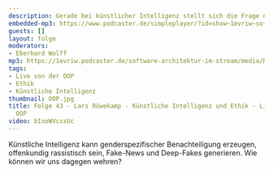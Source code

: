 ```yaml
---
description: Gerade bei künstlicher Intelligenz stellt sich die Frage nach der Ethik.
embedded-mp3: https://www.podcaster.de/simpleplayer/?id=show~1evriw~software-architektur-im-stream~pod-603281de977d5507471872&v=1614151242
guests: []
layout: folge
moderators:
- Eberhard Wolff
mp3: https://1evriw.podcaster.de/software-architektur-im-stream/media/Roewekamp.mp3
tags:
- Live von der OOP
- Ethik
- Künstliche Intelligenz
thumbnail: OOP.jpg
title: Folge 43 - Lars Röwekamp - Künstliche Intelligenz und Ethik - Live von der
  OOP
video: bInoWVcssUc
---
```


Künstliche Intelligenz kann genderspezifischer Benachteiligung
erzeugen, offenkundig rassistisch sein, Fake-News und Deep-Fakes
generieren. Wie können wir uns dagegen wehren?


